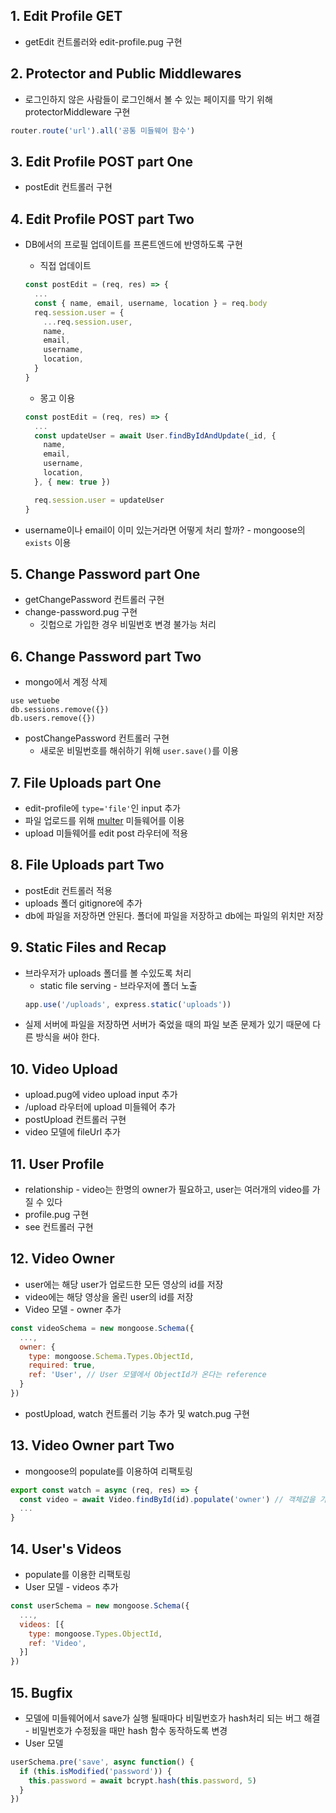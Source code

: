 ## 1. Edit Profile GET
* getEdit 컨트롤러와 edit-profile.pug 구현

## 2. Protector and Public Middlewares
* 로그인하지 않은 사람들이 로그인해서 볼 수 있는 페이지를 막기 위해 protectorMiddleware 구현
```js
router.route('url').all('공통 미들웨어 함수')
```

## 3. Edit Profile POST part One
* postEdit 컨트롤러 구현

## 4. Edit Profile POST part Two
* DB에서의 프로필 업데이트를 프론트엔드에 반영하도록 구현
  * 직접 업데이트
  ```js
  const postEdit = (req, res) => {
    ...
    const { name, email, username, location } = req.body
    req.session.user = {
      ...req.session.user,
      name,
      email,
      username,
      location,
    }
  }
  ```

  * 몽고 이용
  ```js
  const postEdit = (req, res) => {
    ...
    const updateUser = await User.findByIdAndUpdate(_id, {
      name,
      email,
      username,
      location,
    }, { new: true })

    req.session.user = updateUser
  }
  ```

* username이나 email이 이미 있는거라면 어떻게 처리 할까? - mongoose의 `exists` 이용

## 5. Change Password part One
* getChangePassword 컨트롤러 구현
* change-password.pug 구현
  * 깃헙으로 가입한 경우 비밀번호 변경 불가능 처리

## 6. Change Password part Two
* mongo에서 계정 삭제
```
use wetuebe
db.sessions.remove({})
db.users.remove({})
```

* postChangePassword 컨트롤러 구현
  * 새로운 비밀번호를 해쉬하기 위해 `user.save()`를 이용

## 7. File Uploads part One
* edit-profile에 `type='file'`인 input 추가
* 파일 업로드를 위해 [multer](https://github.com/expressjs/multer/blob/master/doc/README-ko.md) 미들웨어를 이용
* upload 미들웨어를 edit post 라우터에 적용

## 8. File Uploads part Two
* postEdit 컨트롤러 적용
* uploads 폴더 gitignore에 추가
* db에 파일을 저장하면 안된다. 폴더에 파일을 저장하고 db에는 파일의 위치만 저장

## 9. Static Files and Recap
* 브라우저가 uploads 폴더를 볼 수있도록 처리
  * static file serving - 브라우저에 폴더 노출
  ```js
  app.use('/uploads', express.static('uploads'))
  ```
* 실제 서버에 파일을 저장하면 서버가 죽었을 때의 파일 보존 문제가 있기 때문에 다른 방식을 써야 한다.

## 10. Video Upload
* upload.pug에 video upload input 추가
* /upload 라우터에 upload 미들웨어 추가
* postUpload 컨트롤러 구현
* video 모델에 fileUrl 추가

## 11. User Profile
* relationship - video는 한명의 owner가 필요하고, user는 여러개의 video를 가질 수 있다
* profile.pug 구현
* see 컨트롤러 구현

## 12. Video Owner
* user에는 해당 user가 업로드한 모든 영상의 id를 저장
* video에는 해당 영상을 올린 user의 id를 저장
* Video 모델 - owner 추가
```js
const videoSchema = new mongoose.Schema({
  ...,
  owner: {
    type: mongoose.Schema.Types.ObjectId,
    required: true,
    ref: 'User', // User 모델에서 ObjectId가 온다는 reference
  }
})
```
* postUpload, watch 컨트롤러 기능 추가 및 watch.pug 구현

## 13. Video Owner part Two
* mongoose의 populate를 이용하여 리팩토링
```js
export const watch = async (req, res) => {
  const video = await Video.findById(id).populate('owner') // 객체값을 가지게됨
  ...
}
```

## 14. User's Videos
* populate를 이용한 리팩토링
* User 모델 - videos 추가
```js
const userSchema = new mongoose.Schema({
  ...,
  videos: [{
    type: mongoose.Types.ObjectId,
    ref: 'Video',
  }]
})
```

## 15. Bugfix
* 모델에 미들웨어에서 save가 실행 될때마다 비밀번호가 hash처리 되는 버그 해결 - 비밀번호가 수정됬을 때만 hash 함수 동작하도록 변경
* User 모델
```js
userSchema.pre('save', async function() {
  if (this.isModified('password')) {
    this.password = await bcrypt.hash(this.password, 5)
  }
})
```
